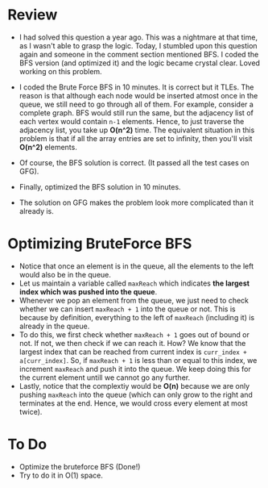# Review
* I had solved this question a year ago. This was a nightmare at that time, as I wasn't able to grasp the logic. Today, I stumbled upon this question again and someone in the comment section mentioned BFS. I coded the BFS version (and optimized it) and the logic became crystal clear. Loved working on this problem.    
* I coded the Brute Force BFS in 10 minutes. It is correct but it TLEs. The reason is that although each node would be inserted atmost once in the queue, we still need to go through all of them. For example, consider a complete graph. BFS would still run the same, but the adjacency list of each vertex would contain `n-1` elements. Hence, to just traverse the adjacency list, you take up **O(n^2)** time. The equivalent situation in this problem is that if all the array entries are set to infinity, then you'll visit **O(n^2)** elements. 

* Of course, the BFS solution is correct. (It passed all the test cases on GFG).

* Finally, optimized the BFS solution in 10 minutes.

* The solution on GFG makes the problem look more complicated than it already is.

# Optimizing BruteForce BFS
* Notice that once an element is in the queue, all the elements to the left would also be in the queue.
* Let us maintain a variable called `maxReach` which indicates **the largest index which was pushed into the queue**. 
* Whenever we pop an element from the queue, we just need to check whether we can insert `maxReach + 1` into the queue or not. This is because by definition, everything to the left of `maxReach` (including it) is already in the queue. 
* To do this, we first check whether `maxReach + 1` goes out of bound or not. If not, we then check if we can reach it. How? We know that the largest index that can be reached from current index is `curr_index + a[curr_index]`. So, if `maxReach + 1` is less than or equal to this index, we increment `maxReach` and push it into the queue. We keep doing this for the current element untill we cannot go any further.
* Lastly, notice that the complextiy would be **O(n)** because we are only pushing `maxReach` into the queue (which can only grow to the right and terminates at the end. Hence, we would cross every element at most twice).


# To Do
* Optimize the bruteforce BFS (Done!) 
* Try to do it in O(1) space.
